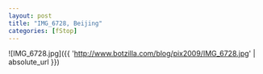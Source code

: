 ```yaml
---
layout: post
title: "IMG_6728, Beijing"
categories: [fStop]
---
```



![IMG_6728.jpg]({{ 'http://www.botzilla.com/blog/pix2009/IMG_6728.jpg' | absolute_url }})


